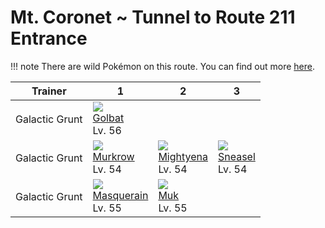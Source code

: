 # Mt. Coronet ~ Tunnel to Route 211 Entrance

!!! note
    There are wild Pokémon on this route. You can find out more [here](../../wild_pokemon/mt_coronet__tunnel_to_route_211_entrance/).


Trainer        | 1                                    | 2                                    | 3
---            | ---                                  | ---                                  | ---
Galactic Grunt | ![][042]<br> [Golbat]<br> Lv. 56
Galactic Grunt | ![][198]<br> [Murkrow]<br> Lv. 54    | ![][262]<br> [Mightyena]<br> Lv. 54  | ![][215]<br> [Sneasel]<br> Lv. 54
Galactic Grunt | ![][284]<br> [Masquerain]<br> Lv. 55 | ![][089]<br> [Muk]<br> Lv. 55

[Golbat]: ../../pokemon_changes/042/
[Muk]: ../../pokemon_changes/089/
[Murkrow]: ../../pokemon_changes/198/
[Sneasel]: ../../pokemon_changes/215/
[Mightyena]: ../../pokemon_changes/262/
[Masquerain]: ../../pokemon_changes/284/
[042]: ../img/pokemon/042.png
[089]: ../img/pokemon/089.png
[198]: ../img/pokemon/198.png
[215]: ../img/pokemon/215.png
[262]: ../img/pokemon/262.png
[284]: ../img/pokemon/284.png
